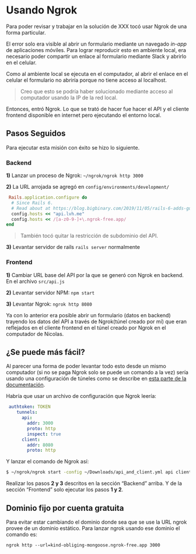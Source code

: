 # Usando Ngrok

Para poder revisar y trabajar en la solución de XXX tocó usar Ngrok de una forma particular.

El error solo era visible al abrir un formulario mediante un navegado *in-app* de aplicaciones móviles. Para lograr reproducir esto en ambiente local, era necesario poder compartir un enlace al formulario mediante Slack y abrirlo en el celular.

Como al ambiente local se ejecuta en el computador, al abrir el enlace en el celular el formulario no abriría porque no tiene acceso al localhost.

> Creo que esto se podría haber solucionado mediante acceso al computador usando la IP de la red local.

Entonces, entró Ngrok. Lo que se trató de hacer fue hacer el API y el cliente frontend disponible en internet pero ejecutando el entorno local.

## Pasos Seguidos

Para ejecutar esta misión con éxito se hizo lo siguiente.

### Backend

**1)** Lanzar un proceso de Ngrok: `~/ngrok/ngrok http 3000`

**2)** La URL arrojada se agregó en `config/environments/development/`

```ruby
 Rails.application.configure do
  # Since Rails 6.
  # Read about at https://blog.bigbinary.com/2019/11/05/rails-6-adds-guard-against-dns-rebinding-attacks.html
  config.hosts << "api.lvh.me"
  config.hosts << /[a-z0-9-]+\.ngrok-free.app/
end
```

> También tocó quitar la restricción de subdominio del API.

**3)** Levantar servidor de rails `rails server` normalmente

### Frontend

**1)** Cambiar URL base del API por la que se generó con Ngrok en backend. En el archivo `src/api.js`

**2)** Levantar servidor NPM: `npm start`

**3)** Levantar Ngrok: `ngrok http 8080`

Ya con lo anterior era posible abrir un formulario (datos en backend) trayendo los datos del API a través de Ngrok(túnel creado por mí) que eran reflejados en el cliente frontend en el túnel creado por Ngrok en el computador de Nicolas.

## ¿Se puede más fácil?

Al parecer una forma de poder levantar todo esto desde un mismo computador (si no se paga Ngrok solo se puede un comando a la vez) sería usando una configuración de túneles como se describe en [esta parte de la documentación](https://ngrok.com/docs#multiple-tunnels).

Habría que usar un archivo de configuración que Ngrok leería:
```yaml
 authtoken: TOKEN
    tunnels:
      api:
        addr: 3000
        proto: http
        inspect: true
      client:
        addr: 8080
        proto: http
```

Y lanzar el comando de Ngrok así:

```bash
$ ~/ngrok/ngrok start -config ~/Downloads/api_and_client.yml api client
```

Realizar los pasos **2 y 3** descritos en la sección “Backend” arriba. Y de la sección “Frontend” solo ejecutar los pasos **1 y 2**.

## Dominio fijo por cuenta gratuita

Para evitar estar cambiando el dominio donde sea que se use la URL ngrok provee de un dominio estático. Para lanzar ngrok usando ese dominio el comando es:
```
ngrok http --url=kind-obliging-mongoose.ngrok-free.app 3000
```